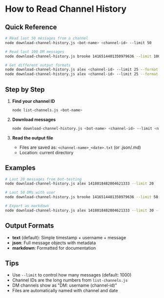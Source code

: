 # How to Read Channel History

## Quick Reference

```bash
# Read last 50 messages from a channel
node download-channel-history.js <bot-name> <channel-id> --limit 50

# Read last 100 DM messages
node download-channel-history.js brooke 1416514401350979636 --limit 100

# Get different output formats
node download-channel-history.js alex <channel-id> --limit 25 --format text
node download-channel-history.js alex <channel-id> --limit 25 --format markdown
```

## Step by Step

1. **Find your channel ID**
   ```bash
   node list-channels.js <bot-name>
   ```

2. **Download messages**
   ```bash
   node download-channel-history.js <bot-name> <channel-id> --limit <number>
   ```

3. **Read the output file**
   - Files are saved as: `<channel-name>_<date>.txt` (or .json/.md)
   - Location: current directory

## Examples

```bash
# Last 20 messages from bot-testing
node download-channel-history.js alex 1418018482804621333 --limit 20

# Last 50 DMs with user
node download-channel-history.js brooke 1416514401350979636 --limit 50

# Export as markdown
node download-channel-history.js alex 1418018482804621333 --limit 30 --format markdown
```

## Output Formats

- **text** (default): Simple timestamp + username + message
- **json**: Full message objects with metadata
- **markdown**: Formatted for documentation

## Tips

- Use `--limit` to control how many messages (default: 1000)
- Channel IDs are the long numbers from `list-channels.js`
- DM channels show as "DM: username (channel-id)"
- Files are automatically named with channel and date